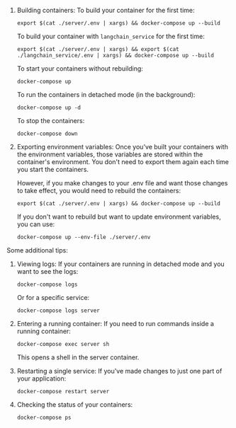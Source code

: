 

1. Building containers:
   To build your container for the first time:
   ```
   export $(cat ./server/.env | xargs) && docker-compose up --build
   ```
   To build your container with `langchain_service` for the first time:
   ```
   export $(cat ./server/.env | xargs) && export $(cat ./langchain_service/.env | xargs) && docker-compose up --build
   ```
   To start your containers without rebuilding:
   ```
   docker-compose up
   ```

   To run the containers in detached mode (in the background):
   ```
   docker-compose up -d
   ```

   To stop the containers:
   ```
   docker-compose down
   ```

2. Exporting environment variables:
   Once you've built your containers with the environment variables, those variables are stored within the container's environment. You don't need to export them again each time you start the containers.

   However, if you make changes to your .env file and want those changes to take effect, you would need to rebuild the containers:
   ```
   export $(cat ./server/.env | xargs) && docker-compose up --build
   ```

   If you don't want to rebuild but want to update environment variables, you can use:
   ```
   docker-compose up --env-file ./server/.env
   ```

Some additional tips:

1. Viewing logs:
   If your containers are running in detached mode and you want to see the logs:
   ```
   docker-compose logs
   ```
   Or for a specific service:
   ```
   docker-compose logs server
   ```

2. Entering a running container:
   If you need to run commands inside a running container:
   ```
   docker-compose exec server sh
   ```
   This opens a shell in the server container.

3. Restarting a single service:
   If you've made changes to just one part of your application:
   ```
   docker-compose restart server
   ```

4. Checking the status of your containers:
   ```
   docker-compose ps
   ```